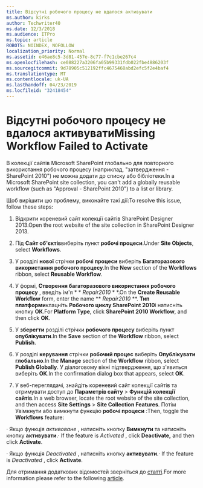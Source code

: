 ```yaml
---
title: Відсутні робочого процесу не вдалося активувати
ms.author: kirks
author: Techwriter40
ms.date: 12/3/2018
ms.audience: ITPro
ms.topic: article
ROBOTS: NOINDEX, NOFOLLOW
localization_priority: Normal
ms.assetid: e46ae8c5-3d81-457e-8c77-f7c1cbe267c4
ms.openlocfilehash: ce088227a3206fa05b99331fdb022fbe4886203f
ms.sourcegitcommit: 9d78905c512192ffc4675468abd2efc5f2e4baf4
ms.translationtype: MT
ms.contentlocale: uk-UA
ms.lasthandoff: 04/23/2019
ms.locfileid: "32418454"
---
```

# <a name="missing-workflow-failed-to-activate"></a><span data-ttu-id="d5c9f-102">Відсутні робочого процесу не вдалося активувати</span><span class="sxs-lookup"><span data-stu-id="d5c9f-102">Missing Workflow Failed to Activate</span></span>

<span data-ttu-id="d5c9f-103">В колекції сайтів Microsoft SharePoint глобально для повторного використання робочого процесу (наприклад, "затвердження - SharePoint 2010") не можна додати до списку або бібліотеки.</span><span class="sxs-lookup"><span data-stu-id="d5c9f-103">In a Microsoft SharePoint site collection, you can't add a globally reusable workflow (such as "Approval - SharePoint 2010") to a list or library.</span></span>
  
<span data-ttu-id="d5c9f-104">Щоб вирішити цю проблему, виконайте такі дії:</span><span class="sxs-lookup"><span data-stu-id="d5c9f-104">To resolve this issue, follow these steps:</span></span> 
  
1. <span data-ttu-id="d5c9f-105">Відкрити кореневий сайт колекції сайтів SharePoint Designer 2013.</span><span class="sxs-lookup"><span data-stu-id="d5c9f-105">Open the root website of the site collection in SharePoint Designer 2013.</span></span>
  
2. <span data-ttu-id="d5c9f-106">Під **Сайт об'єктів**виберіть пункт **робочі процеси**.</span><span class="sxs-lookup"><span data-stu-id="d5c9f-106">Under **Site Objects**, select **Workflows**.</span></span> 
  
3. <span data-ttu-id="d5c9f-107">У розділі **нової** стрічки **робочі процеси** виберіть **Багаторазового використання робочого процесу**.</span><span class="sxs-lookup"><span data-stu-id="d5c9f-107">In the **New** section of the **Workflows** ribbon, select **Reusable Workflow**.</span></span> 
  
4. <span data-ttu-id="d5c9f-108">У формі, **Створення багаторазового використання робочого процесу** , введіть ім'я \* \* *Repair2010* \* \*.</span><span class="sxs-lookup"><span data-stu-id="d5c9f-108">On the **Create Reusable Workflow** form, enter the name \*\* *Repair2010* \*\*.</span></span> <span data-ttu-id="d5c9f-109">**Тип платформи**клацніть **Робочого циклу SharePoint 2010**і натисніть кнопку **ОК**.</span><span class="sxs-lookup"><span data-stu-id="d5c9f-109">For **Platform Type**, click **SharePoint 2010 Workflow**, and then click **OK**.</span></span> 
  
1. <span data-ttu-id="d5c9f-110">У **зберегти** розділі стрічки **робочого процесу** виберіть пункт **опублікувати**.</span><span class="sxs-lookup"><span data-stu-id="d5c9f-110">In the **Save** section of the **Workflow** ribbon, select **Publish**.</span></span> 
  
2. <span data-ttu-id="d5c9f-111">У розділі **керування** стрічки **робочий процес** виберіть **Опублікувати глобально**.</span><span class="sxs-lookup"><span data-stu-id="d5c9f-111">In the **Manage** section of the **Workflow** ribbon, select **Publish Globally**.</span></span> <span data-ttu-id="d5c9f-112">У діалоговому вікні підтвердження, що з'явиться виберіть **ОК**.</span><span class="sxs-lookup"><span data-stu-id="d5c9f-112">In the confirmation dialog box that appears, select **OK**.</span></span> 
  
3. <span data-ttu-id="d5c9f-113">У веб-переглядачі, знайдіть кореневий сайт колекції сайтів та отримувати доступ до **Параметрів сайту** \> **Функцій колекції сайтів**.</span><span class="sxs-lookup"><span data-stu-id="d5c9f-113">In a web browser, locate the root website of the site collection, and then access **Site Settings** \> **Site Collection Features**.</span></span> <span data-ttu-id="d5c9f-114">Потім Увімкнути або вимкнути функцію **робочі процеси** :</span><span class="sxs-lookup"><span data-stu-id="d5c9f-114">Then, toggle the **Workflows** feature:</span></span> 
  
<span data-ttu-id="d5c9f-115">· Якщо функція *активоване* , натисніть кнопку **Вимкнути** та натисніть кнопку **активувати**.</span><span class="sxs-lookup"><span data-stu-id="d5c9f-115">· If the feature is  *Activated*  , click **Deactivate,** and then click **Activate**.</span></span> 
  
<span data-ttu-id="d5c9f-116">· Якщо функція *Deactivated* , натисніть кнопку **активувати**.</span><span class="sxs-lookup"><span data-stu-id="d5c9f-116">· If the feature is  *Deactivated*  , click **Activate**.</span></span> 
  
<span data-ttu-id="d5c9f-117">Для отримання додаткових відомостей зверніться до [статті](https://go.microsoft.com/fwlink/?linkid=2047770&amp;clcid=0x409).</span><span class="sxs-lookup"><span data-stu-id="d5c9f-117">For more information please refer to the following [article](https://go.microsoft.com/fwlink/?linkid=2047770&amp;clcid=0x409).</span></span>
  


